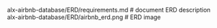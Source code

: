 alx-airbnb-database/ERD/requirements.md  # document ERD description
alx-airbnb-database/ERD/airbnb_erd.png   # ERD image
